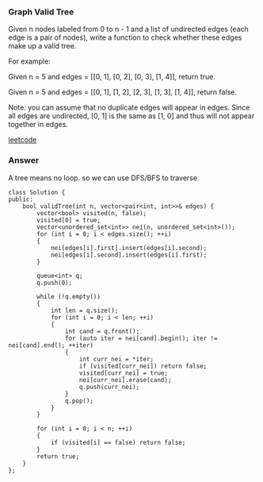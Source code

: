 ### Graph Valid Tree
Given n nodes labeled from 0 to n - 1 and a list of undirected edges (each edge is a pair of nodes), write a function to check whether these edges make up a valid tree.

For example:

Given n = 5 and edges = [[0, 1], [0, 2], [0, 3], [1, 4]], return true.

Given n = 5 and edges = [[0, 1], [1, 2], [2, 3], [1, 3], [1, 4]], return false.

Note: you can assume that no duplicate edges will appear in edges. Since all edges are undirected, [0, 1] is the same as [1, 0] and thus will not appear together in edges.

[leetcode](https://leetcode.com/problems/graph-valid-tree/description/)

### Answer

A tree means no loop. so we can use DFS/BFS to traverse

	class Solution {
	public:
	    bool validTree(int n, vector<pair<int, int>>& edges) {
	        vector<bool> visited(n, false);
	        visited[0] = true;
	        vector<unordered_set<int>> nei(n, unordered_set<int>());
	        for (int i = 0; i < edges.size(); ++i)
	        {
	            nei[edges[i].first].insert(edges[i].second);
	            nei[edges[i].second].insert(edges[i].first);
	        }
	        
	        queue<int> q;
	        q.push(0);
	        
	        while (!q.empty())
	        {
	            int len = q.size();
	            for (int i = 0; i < len; ++i)
	            {
	                int cand = q.front();
	                for (auto iter = nei[cand].begin(); iter != nei[cand].end(); ++iter)
	                {
	                    int curr_nei = *iter;
	                    if (visited[curr_nei]) return false;
	                    visited[curr_nei] = true;
	                    nei[curr_nei].erase(cand);
	                    q.push(curr_nei);
	                }
	                q.pop();
	            }
	        }
	        
	        for (int i = 0; i < n; ++i)
	        {
	            if (visited[i] == false) return false;
	        }
	        return true;
	    }
	};
